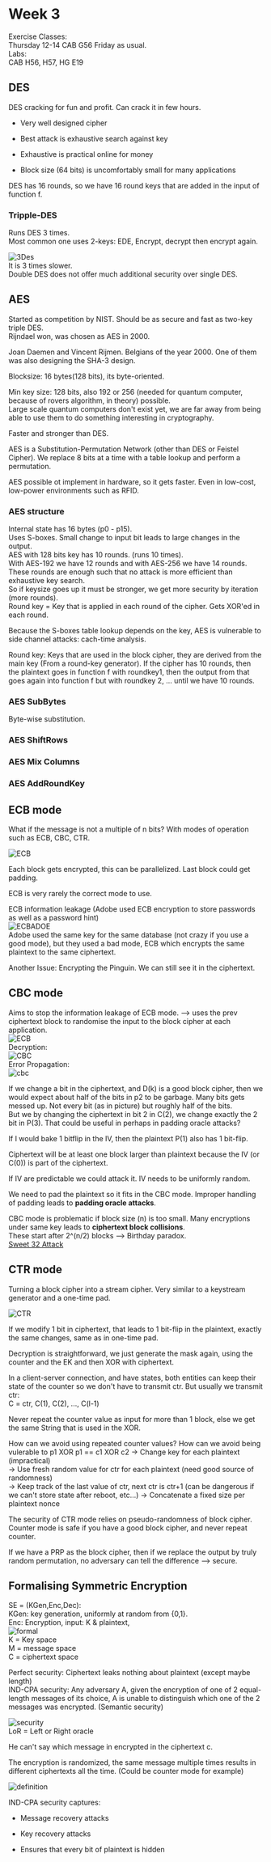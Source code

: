# Week 3

Exercise Classes:  
Thursday 12-14 CAB G56
Friday as usual.  
Labs:  
CAB H56, H57, HG E19

## DES

DES cracking for fun and profit. Can crack it in few hours.  

* Very well designed cipher

* Best attack is exhaustive search against key  

* Exhaustive is practical online for money

* Block size (64 bits) is uncomfortably small for many applications

DES has 16 rounds, so we have 16 round keys that are added in the input of function f.  

### Tripple-DES

Runs DES 3 times.  
Most common one uses 2-keys: EDE, Encrypt, decrypt then encrypt again.  

![3Des](https://i.imgur.com/V6K3Ydb.png)  
It is 3 times slower.  
Double DES does not offer much additional security over single DES.

## AES

Started as competition by NIST. Should be as secure and fast as two-key triple DES.  
Rijndael won, was chosen as AES in 2000.  

Joan Daemen and Vincent Rijmen. Belgians of the year 2000. One of them was also designing the SHA-3 design.  

Blocksize: 16 bytes(128 bits), its byte-oriented.  

Min key size: 128 bits, also 192 or 256 (needed for quantum computer, because of rovers algorithm, in theory) possible.  
Large scale quantum computers don't exist yet, we are far away from being able to use them to do something interesting in cryptography.

Faster and stronger than DES.  

AES is a Substitution-Permutation Network (other than DES or Feistel Cipher). We replace 8 bits at a time with a table lookup and perform a permutation.

AES possible ot implement in hardware, so it gets faster. Even in low-cost, low-power environments such as RFID.

### AES structure

Internal state has 16 bytes (p0 - p15).  
Uses S-boxes. Small change to input bit leads to large changes in the output.  
AES with 128 bits key has 10 rounds. (runs 10 times).  
With AES-192 we have 12 rounds and with AES-256 we have 14 rounds.  
These rounds are enough such that no attack is more efficient than exhaustive key search.  
So if keysize goes up it must be stronger, we get more security by iteration (more rounds).  
Round key = Key that is applied in each round of the cipher. Gets XOR'ed in each round.

Because the S-boxes table lookup depends on the key, AES is vulnerable to side channel attacks: cach-time analysis.

Round key: Keys that are used in the block cipher, they are derived from the main key (From a round-key generator). If the cipher has 10 rounds, then the plaintext goes in function f with roundkey1, then the output from that goes again into function f but with roundkey 2, ... until we have 10 rounds.  

### AES SubBytes

Byte-wise substitution.

### AES ShiftRows

### AES Mix Columns

### AES AddRoundKey

## ECB mode

What if the message is not a multiple of n bits? With modes of operation such as ECB, CBC, CTR.  

![ECB](https://i.imgur.com/j2DS6ET.png)  

Each block gets encrypted, this can be parallelized. Last block could get padding.  

ECB is very rarely the correct mode to use.  

ECB information leakage (Adobe used ECB encryption to store passwords as well as a password hint)  
![ECBADOE](https://i.imgur.com/rqMi4aa.png)  
Adobe used the same key for the same database (not crazy if you use a good mode), but they used a bad mode, ECB which encrypts the same plaintext to the same ciphertext.  

Another Issue: Encrypting the Pinguin. We can still see it in the ciphertext.  

## CBC mode

Aims to stop the information leakage of ECB mode. --> uses the prev ciphertext block to randomise the input to the block cipher at each application.  
![ECB](https://i.imgur.com/8tqrDYE.png)  
Decryption:  
![CBC](https://i.imgur.com/HebD6hA.png)  
Error Propagation:  
![cbc](https://i.imgur.com/B4c79RC.png)  

If we change a bit in the ciphertext, and D(k) is a good block cipher, then we would expect about half of the bits in p2 to be garbage. Many bits gets messed up. Not every bit (as in picture) but roughly half of the bits.  
But we by changing the ciphertext in bit 2 in C(2), we change exactly the 2 bit in P(3). That could be useful in perhaps in padding oracle attacks?  

If I would bake 1 bitflip in the IV, then the plaintext P(1) also has 1 bit-flip.  

Ciphertext will be at least one block larger than plaintext because the IV (or C(0)) is part of the ciphertext.  

If IV are predictable we could attack it. IV needs to be uniformly random.  

We need to pad the plaintext so it fits in the CBC mode. Improper handling of padding leads to **padding oracle attacks**.

CBC mode is problematic if block size (n) is too small. Many encryptions under same key leads to **ciphertext block collisions**.  
These start after 2^(n/2) blocks --> Birthday paradox.  
[Sweet 32 Attack](https://sweet32.info/)  

## CTR mode

Turning a block cipher into a stream cipher. Very similar to a keystream generator and a one-time pad.

![CTR](https://i.imgur.com/bozqcYf.png)  

If we modify 1 bit in ciphertext, that leads to 1 bit-flip in the plaintext, exactly the same changes, same as in one-time pad.  

Decryption is straightforward, we just generate the mask again, using the counter and the EK and then XOR with ciphertext.  

In a client-server connection, and have states, both entities can keep their state of the counter so we don't have to transmit ctr. But usually we transmit ctr:  
C = ctr, C(1), C(2), ..., C(l-1)  

Never repeat the counter value as input for more than 1 block, else we get the same String that is used in the XOR.  

How can we avoid using repeated counter values? How can we avoid being vulerable to p1 XOR p1 == c1 XOR c2 
-> Change key for each plaintext (impractical)  
-> Use fresh random value for ctr for each plaintext (need good source of randomness)  
-> Keep track of the last value of ctr, next ctr is ctr+1 (can be dangerous if we can't store state after reboot, etc...)
-> Concatenate a fixed size per plaintext nonce 

The security of CTR mode relies on pseudo-randomness of block cipher.  
Counter mode is safe if you have a good block cipher, and never repeat counter.  

If we have a PRP as the block cipher, then if we replace the output by truly random permutation, no adversary can tell the difference --> secure.  

## Formalising Symmetric Encryption

SE = (KGen,Enc,Dec):  
KGen: key generation, uniformly at random from {0,1}.  
Enc: Encryption, input: K & plaintext,  
![formal](https://i.imgur.com/vTQDESx.png)  
K = Key space  
M = message space  
C = ciphertext space  

Perfect security: Ciphertext leaks nothing about plaintext (except maybe length)  
IND-CPA security: Any adversary A, given the encryption of one of 2 equal-length messages of its choice, A is unable to distinguish which one of the 2 messages was encrypted. (Semantic security)  

![security](https://i.imgur.com/6yVIHq0.png)  
LoR = Left or Right oracle  

He can't say which message in encrypted in the ciphertext c.  

The encryption is randomized, the same message multiple times results in different ciphertexts all the time. (Could be counter mode for example)

![definition](https://i.imgur.com/zPXVFok.png)  

IND-CPA security captures:  

* Message recovery attacks  

* Key recovery attacks

* Ensures that every bit of plaintext is hidden